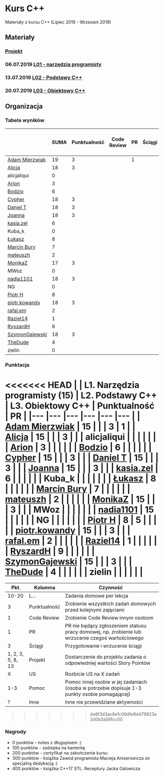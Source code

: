 # Kurs C++

Materiały z kursu C++ (Lipiec 2019 - Wrzesień 2019)

## Materiały

### [Projekt](project)
### 06.07.2019 [L01 - narzędzia programisty](L01-programmers-tools)
### 13.07.2019 [L02 - Podstawy C++](L02-C++-introduction)
### 20.07.2019 [L03 - Obiektowy C++](L03-object-oriented-cpp)

## Organizacja

### Tabela wyników

| | SUMA | Punktualność | Code Review | PR | Ściągi | Projekt | US | Pomoc | Inne | L1. Narzędzia programisty (15) | L2. Podstawy C++ | L3. Obiektowy C++ |
|---                                                  |--- |--- |--- |--- |--- |--- |--- |--- |--- |--- |--- |--- |
| [Adam Mierzwiak](https://github.com/adamvm)         | 19 |  3 |    |  1 |    |    |    |    |    | 15 |    |    |
| [Alicja](https://github.com/AlicjaBonder)           | 18 |  3 |    |    |    |    |    |    |    | 15 |    |    |
| alicjaliqui                                         |  0 |    |    |    |    |    |    |    |    |    |    |    |
| [Arion](https://github.com/Ariionex)                |  3 |    |    |    |    |    |    |    |    |  3 |    |    |
| [Bodzio](https://github.com/Dolaroza)               |  6 |    |    |    |    |    |    |    |    |  6 |    |    |
| [Cypher](https://github.com/ChopSeeGuy)             | 18 |  3 |    |    |    |    |    |    |    | 15 |    |    |
| [Daniel T](https://github.com/LinQ007)              | 18 |  3 |    |    |    |    |    |    |    | 15 |    |    |
| [Joanna](https://github.com/teojdb)                 | 18 |  3 |    |    |    |    |    |    |    | 15 |    |    |
| [kasia.zel](https://github.com/kasiazel)            |  6 |    |    |    |    |    |    |    |    |  6 |    |    |
| Kuba_k                                              |  0 |    |    |    |    |    |    |    |    |    |    |    |
| [Łukasz](https://github.com/lucaswalicki)           |  8 |    |    |    |    |    |    |    |    |  8 |    |    |
| [Marcin Bury](https://github.com/MarcinBury92)      |  7 |    |    |    |    |    |    |    |    |  7 |    |    |
| [mateuszh](https://github.com/czarny247)            |  2 |    |    |    |    |    |    |    |    |  2 |    |    |
| [MonikaZ](https://github.com/MonikaZelechowska)     | 17 |  3 |    |    |    |    |    |    |    | 15 |    |    |
| MWoz                                                |  0 |    |    |    |    |    |    |    |    |    |    |    |
| [nadia1101](https://github.com/JustynaSlazak)       | 18 |  3 |    |    |    |    |    |    |    | 15 |    |    |
| NG                                                  |  0 |    |    |    |    |    |    |    |    |    |    |    |
| [Piotr H](https://github.com/PiotrHCpp)             |  8 |    |    |    |    |    |    |    |    |  8 |    |    |
| [piotr.kowandy](https://github.com/PiotrKowandy)    | 18 |  3 |    |    |    |    |    |    |    | 15 |    |    |
| [rafal.em](https://github.com/elRaphaelo)           |  2 |    |    |    |    |    |    |    |    |  2 |    |    |
| [Raziel14](https://github.com/Arakis14)             |  1 |    |    |    |    |    |    |    |    |  1 |    |    |
| [RyszardH](https://github.com/RyszardHalapacz)      |  9 |    |    |    |    |    |    |    |    |  9 |    |    |
| [SzymonGajewski](https://github.com/SzymonGajewski) | 18 |  3 |    |    |    |    |    |    |    | 15 |    |    |
| [TheDude](https://github.com/TheDude-cpu)           |  4 |    |    |    |    |    |    |    |    |  4 |    |    |
| zielin                                              |  0 |    |    |    |    |    |    |    |    |    |    |    |

### Punktacja

<<<<<<< HEAD
| | L1. Narzędzia programisty (15) | L2. Podstawy C++ | L3. Obiektowy C++ | Punktualność | PR |
|---                                                  |--- |--- |--- |--- |--- |
| [Adam Mierzwiak](https://github.com/adamvm)         | 15 |    |    |  3 |  1 |
| [Alicja](https://github.com/AlicjaBonder)           | 15 |    |    |  3 |    |
| alicjaliqui                                         |    |    |    |    |    |
| [Arion](https://github.com/Ariionex)                |  3 |    |    |    |    |
| [Bodzio](https://github.com/Dolaroza)               |  6 |    |    |    |    |
| [Cypher](https://github.com/ChopSeeGuy)             | 15 |    |    |  3 |    |
| [Daniel T](https://github.com/LinQ007)              | 15 |    |    |  3 |    |
| [Joanna](https://github.com/teojdb)                 | 15 |    |    |  3 |    |
| [kasia.zel](https://github.com/kasiazel)            |  6 |    |    |    |    |
| Kuba_k                                              |    |    |    |    |    |
| [Łukasz](https://github.com/lucaswalicki)           |  8 |    |    |    |    |
| [Marcin Bury](https://github.com/MarcinBury92)      |  7 |    |    |    |    |
| [mateuszh](https://github.com/czarny247)            |  2 |    |    |    |    |
| [MonikaZ](https://github.com/MonikaZelechowska)     | 15 |    |    |  3 |    |
| MWoz                                                |    |    |    |    |    |
| [nadia1101](https://github.com/JustynaSlazak)       | 15 |    |    |    |    |
| NG                                                  |    |    |    |    |    |
| [Piotr H](https://github.com/PiotrHCpp)             |  8 |  5 |    |    |    |
| [piotr.kowandy](https://github.com/PiotrKowandy)    | 15 |    |    |  3 |    |
| [rafal.em](https://github.com/elRaphaelo)           |  2 |    |    |    |    |
| [Raziel14](https://github.com/Arakis14)             |  1 |    |    |    |    |
| [RyszardH](https://github.com/RyszardHalapacz)      |  9 |    |    |    |    |
| [SzymonGajewski](https://github.com/SzymonGajewski) | 15 |    |    |  3 |    |
| [TheDude](https://github.com/TheDude-cpu)           |  4 |    |    |    |    |
| zielin                                              |    |    |    |    |    |
=======
| Pkt.              | Kolumna      | Czynność |
|-------------------|--------------|----------|
| 10-20             | L...         | Zadania domowe per lekcja |
| 3                 | Punktualność | Zrobienie wszystkich zadań domowych przed kolejnymi zajęciami |
| 1                 | Code Review  | Zrobienie Code Review innym osobom |
| 1                 | PR           | PR nie będący zgłoszeniem statusu pracy domowej, np. zrobienie lub wrzucenie czegoś wartościowego |
| 3                 | Ściągi       | Przygotowanie i wrzucenie ściągi |
| 1, 2, 3, 5, 8, 13 | Projekt      | Dostarczenie do projektu zadania o odpowiedniej wartości Story Pointów |
| X                 | US           | Rozbicie US na X zadań |
| 1-3               | Pomoc        | Pomoc innej osobie w jej zadaniach (osoba w potrzebie dopisuje 1-3 punkty osobie pomagającej) |
| ?                 | Inne         | Inne nie przewidziane aktywności |
>>>>>>> de8f3d3ac8e1c09dfe8d479823a2d0b3a56fcc00

### Nagrody

- 0 punktów - notes z długopisem :)
- 100 punktów - zaślepka na kamerkę
- 200 punktów - certyfikat na zakończenie kursu
- 300 punktów - książka Zawód programista Macieja Aniserowicza ze specjalną dedykacją :)
- 400 punktów - książka C++17 STL. Receptury Jacka Galowicza
